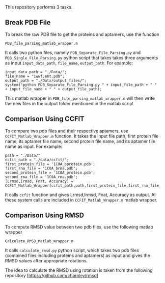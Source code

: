 This repository performs 3 tasks.

## Break PDB File
To break the raw PDB file to get the proteins and aptamers, use the function
```
PDB_file_parsing_matlab_wrapper.m
```
It calls two python files, namely `PDB_Separate_File_Parsing.py` and `PDB_Single_File_Parsing.py` python script that takes takes three arguments as input `input_data_path`, `file_name`, `output_path`. For example:

```
input_data_path = "./Data/";
file_name = "1wwf.ent.pdb";
output_path = "./Data/output_files/";
system("python PDB_Separate_File_Parsing.py " + input_file_path + " " + input_file_name + " " + output_file_path);
```
This matlab wrapper in `PDB_file_parsing_matlab_wrapper.m` will then write the new files in the output folder mentioned in the matlab script

## Comparison Using CCFIT
To compare two pdb files and their respective aptamers, use `CCFIT_Matlab_Wrapper.m` function. It takes the input file path, first protein file name, its aptamer file name, second protein file name, and its aptamer file name as input. For example:
```
path = "./Data/"
ccfit_path = "./data/ccfit/";
first_protein_file = '1C0A_bprotein.pdb';
first_rna_file = '1C0A_brna.pdb';
second_protein_file = '1C0A_protein.pdb';
second_rna_file = '1C0A_rna.pdb';
[Lrmsd,Irmsd, Fnat, Accuracy] = CCFIT_Matlab_Wrapper(ccfit_path,path,first_protein_file,first_rna_file,second_protein_file,second_rna_file);
```
It calls ``ccfit`` function and gives Lrmsd,Irmsd, Fnat, Accuracy as output. All these system calls are included in `CCFIT_Matlab_Wrapper.m` matlab wrapper.

## Comparison Using RMSD
To compute RMSD value between two pdb files, use the following matlab wrapper 
```
Calculate_RMSD_Matlab_Wrapper.m
```

It calls `calculate_rmsd.py` python script, which takes two pdb files (combined files including proteins and aptamers) as input and gives the RMSD values after appropriate rotations.

The idea to calculate the RMSD using rotation is taken from the following repository
[https://github.com/charnley/rmsd]
